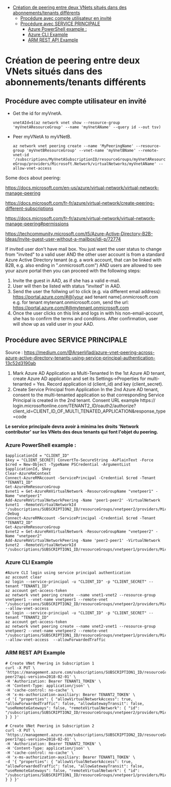 - [Création de peering entre deux VNets situés dans des abonnements/tenants différents](#création-de-peering-entre-deux-vnets-situés-dans-des-abonnementstenants-différents)
  - [Procédure avec compte utilisateur en invité](#procédure-avec-compte-utilisateur-en-invité)
  - [Procédure avec SERVICE PRINCIPALE](#procédure-avec-service-principale)
    - [Azure PowerShell example :](#azure-powershell-example-)
    - [Azure CLI Example](#azure-cli-example)
    - [ARM REST API Example](#arm-rest-api-example)

# Création de peering entre deux VNets situés dans des abonnements/tenants différents

## Procédure avec compte utilisateur en invité

* Get the id for myVnetA.
  
    `vnetAId=$(az network vnet show --resource-group 'myVnetAResourceGroup' --name 'myVnetAName' --query id --out tsv)`

* Peer myVNetA to myVNetB.

    `az network vnet peering create --name 'MyPeeringName' --resource-group 'myVnetBResourceGroup' --vnet-name 'myVnetBName' --remote-vnet-id '/subscriptions/MyVnetASubscriptionID/resourceGroups/myVnetAResourceGroup/providers/Microsoft.Network/virtualNetworks/myVnetAName' --allow-vnet-access`

Some docs about peering:

https://docs.microsoft.com/en-us/azure/virtual-network/virtual-network-manage-peering

https://docs.microsoft.com/fr-fr/azure/virtual-network/create-peering-different-subscriptions

https://docs.microsoft.com/fr-fr/azure/virtual-network/virtual-network-manage-peering#permissions

https://techcommunity.microsoft.com/t5/Azure-Active-Directory-B2B-Ideas/Invite-guest-user-without-a-mailbox/idi-p/72774

If invited user don't have mail box. You just want the user status to change from "invited" to a valid user AND the other user account is from a standard Azure Active Directory tenant (e.g. a work account, that can be linked with B2B, e.g. also ending in ".onmicrosoft.com") AND users are allowed to see your azure portal then you can proceed with the following steps:

1. Invite the guest in AAD, as if she has a valid e-mail.
2. User will then be listed with status "invited" in AAD.
3. Send the user the follwing url to click (e.g. via different email address): https://portal.azure.com/#@[your aad tenant name].onmicrosoft.com
e.g. for tenant mytenant.onmicrosoft.com, send the url:
https://portal.azure.com/#@mytenant.onmicrosoft.com
4. Once the user clicks on this link and logs in with his non-email-account, she has to confirm the terms and conditions.
After confirmation, user will show up as valid user in your AAD.

## Procédure avec SERVICE PRINCIPALE

Source :
https://medium.com/@ArsenVlad/azure-vnet-peering-across-azure-active-directory-tenants-using-service-principal-authentication-13c52d3190ab


1. Mark Azure AD Application as Multi-Tenanted
In the 1st Azure AD tenant, create Azure AD application and set its Settings->Properties for multi-tenanted = Yes.
Record application id (client_id) and key (client_secret).
2. Create Service Principal from Application
In the 2nd Azure AD tenant, consent to the multi-tenanted application so that corresponding Service Principal is created in the 2nd tenant.
Consent URL example
https:// login.microsoftonline.com/TENANT2_ID/oauth2/authorize?client_id=CLIENT_ID_OF_MULTI_TENATED_APPLICATION&response_type=code

**Le service principale devra avoir à minima les droits 'Network contributor' sur les VNets des deux tenants qui font l'objet du peering.**

### Azure PowerShell example :

    $applicationId = "CLIENT_ID"
    $key = "CLIENT_SECRET| ConvertTo-SecureString -AsPlainText -Force  
    $cred = New-Object -TypeName PSCredential -ArgumentList $applicationId, $key
    Clear-AzureRmContext
    Connect-AzureRMAccount -ServicePrincipal -Credential $cred -Tenant "TENANT1_ID"
    Get-AzureRmResourceGroup
    $vnet1 = Get-AzureRmVirtualNetwork -ResourceGroupName "vnetpeer1" -Name "vnetpeer1"
    Add-AzureRmVirtualNetworkPeering -Name 'peer1-peer2' -VirtualNetwork $vnet1  -RemoteVirtualNetworkId "/subscriptions/SUBSCRIPTION2_ID/resourceGroups/vnetpeer2/providers/Microsoft.Network/virtualNetworks/vnetpeer2" -Debug
    Connect-AzureRMAccount -ServicePrincipal -Credential $cred -Tenant "TENANT2_ID"
    Get-AzureRmResourceGroup
    $vnet2 = Get-AzureRmVirtualNetwork -ResourceGroupName "vnetpeer2" -Name "vnetpeer2"
    Add-AzureRmVirtualNetworkPeering -Name 'peer2-peer1' -VirtualNetwork $vnet2  -RemoteVirtualNetworkId "/subscriptions/SUBSCRIPTION1_ID/resourceGroups/vnetpeer1/providers/Microsoft.Network/virtualNetworks/vnetpeer1"


### Azure CLI Example

    #Azure CLI login using service principal authentication
    az account clear
    az login --service-principal -u "CLIENT_ID" -p "CLIENT_SECRET" --tenant "TENANT1_ID"
    az account get-access-token
    az network vnet peering create --name vnet1-vnet2 --resource-group vnetpeer1 --vnet-name vnetpeer1 --remote-vnet "/subscriptions/SUBSCRIPTION2_ID/resourceGroups/vnetpeer2/providers/Microsoft.Network/virtualNetworks/vnetpeer2" --allow-vnet-access
    az login --service-principal -u "CLIENT_ID" -p "CLIENT_SECRET" --tenant "TENANT2_ID"
    az account get-access-token
    az network vnet peering create --name vnet2-vnet1 --resource-group vnetpeer2 --vnet-name vnetpeer2 --remote-vnet "/subscriptions/SUBSCRIPTION1_ID/resourceGroups/vnetpeer1/providers/Microsoft.Network/virtualNetworks/vnetpeer1" --allow-vnet-access  --allowForwardedTraffic


### ARM REST API Example

    # Create VNet Peering in Subscription 1
    curl -X PUT \
    'https://management.azure.com/subscriptions/SUBSCRIPTION1_ID/resourceGroups/vnetpeer1/providers/Microsoft.Network/virtualNetworks/vnetpeer1/virtualNetworkPeerings/peer1-peer2?api-version=2018-02-01' \
    -H 'Authorization: Bearer TENANT1_TOKEN' \
    -H 'Content-Type: application/json' \
    -H 'cache-control: no-cache' \
    -H 'x-ms-authorization-auxiliary: Bearer TENANT2_TOKEN' \
    -d '{ "properties": { "allowVirtualNetworkAccess": true, "allowForwardedTraffic": false, "allowGatewayTransit": false, "useRemoteGateways": false, "remoteVirtualNetwork": { "id": "/subscriptions/SUBSCRIPTION2_ID/resourceGroups/vnetpeer2/providers/Microsoft.Network/virtualNetworks/vnetpeer2" } } }'

    # Create VNet Peering in Subscription 2
    curl -X PUT \
    'https://management.azure.com/subscriptions/SUBSCRIPTION2_ID/resourceGroups/vnetpeer2/providers/Microsoft.Network/virtualNetworks/vnetpeer2/virtualNetworkPeerings/peer2-peer1?api-version=2018-02-01' \
    -H 'Authorization: Bearer TENANT2_TOKEN' \
    -H 'Content-Type: application/json' \
    -H 'cache-control: no-cache' \
    -H 'x-ms-authorization-auxiliary: Bearer TENANT1_TOKEN' \
    -d '{ "properties": { "allowVirtualNetworkAccess": true, "allowForwardedTraffic": false, "allowGatewayTransit": false, "useRemoteGateways": false, "remoteVirtualNetwork": { "id": "/subscriptions/SUBSCRIPTION1_ID/resourceGroups/vnetpeer1/providers/Microsoft.Network/virtualNetworks/vnetpeer1" } } }'